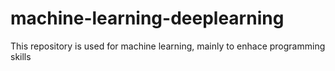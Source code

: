 # machine-learning-deeplearning
This repository is used for machine learning, mainly to enhace programming skills
